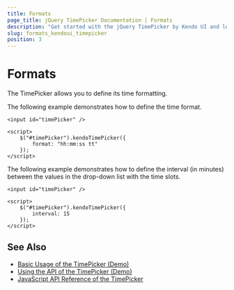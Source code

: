 ```yaml
---
title: Formats
page_title: jQuery TimePicker Documentation | Formats
description: "Get started with the jQuery TimePicker by Kendo UI and learn how to define its time format."
slug: formats_kendoui_timepicker
position: 3
---
```


# Formats

The TimePicker allows you to define its time formatting.

The following example demonstrates how to define the time format.

    <input id="timePicker" />

    <script>
        $("#timePicker").kendoTimePicker({
            format: "hh:mm:ss tt"
        });
    </script>

The following example demonstrates how to define the interval (in minutes) between the values in the drop-down list with the time slots.

    <input id="timePicker" />

    <script>
        $("#timePicker").kendoTimePicker({
            interval: 15
        });
    </script>

## See Also

* [Basic Usage of the TimePicker (Demo)](https://demos.telerik.com/kendo-ui/timepicker/index)
* [Using the API of the TimePicker (Demo)](https://demos.telerik.com/kendo-ui/timepicker/api)
* [JavaScript API Reference of the TimePicker](/api/javascript/ui/timepicker)
